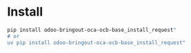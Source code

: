 # Install

```bash
pip install odoo-bringout-oca-ocb-base_install_request"
# or
uv pip install odoo-bringout-oca-ocb-base_install_request"
```
